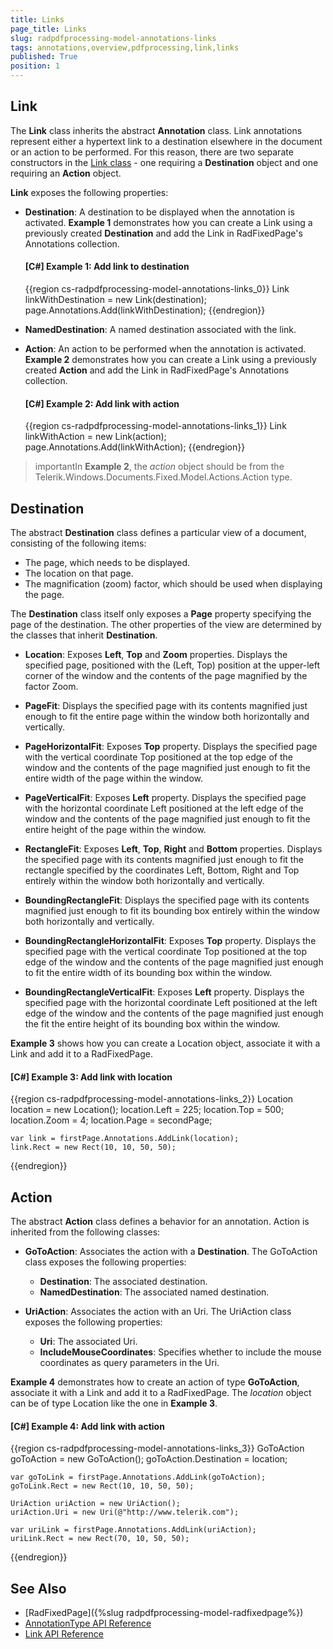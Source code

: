 ```yaml
---
title: Links
page_title: Links
slug: radpdfprocessing-model-annotations-links
tags: annotations,overview,pdfprocessing,link,links
published: True
position: 1
---
```


## Link

The __Link__ class inherits the abstract __Annotation__ class. Link annotations represent either a hypertext link to a destination elsewhere in the document or an action to be performed. For this reason, there are two separate constructors in the [Link class](https://docs.telerik.com/devtools/document-processing/api/Telerik.Windows.Documents.Fixed.Model.Annotations.Link.html) - one requiring a __Destination__ object and one requiring an __Action__ object.
        

__Link__ exposes the following properties:
        

* __Destination__: A destination to be displayed when the annotation is activated. __Example 1__ demonstrates how you can create a Link using a previously created __Destination__ and add the Link in RadFixedPage's Annotations collection.
            

	#### __[C#] Example 1: Add link to destination__
	
	{{region cs-radpdfprocessing-model-annotations-links_0}}
		Link linkWithDestination = new Link(destination);
		page.Annotations.Add(linkWithDestination);
	{{endregion}}

* **NamedDestination**: A named destination associated with the link.


* __Action__: An action to be performed when the annotation is activated. __Example 2__ demonstrates how you can create a Link using a previously created __Action__ and add the Link in RadFixedPage's Annotations collection.
            


	#### __[C#] Example 2: Add link with action__
	
	{{region cs-radpdfprocessing-model-annotations-links_1}}
		Link linkWithAction = new Link(action);
		page.Annotations.Add(linkWithAction);
	{{endregion}}



>importantIn __Example 2__, the *action* object should be from the Telerik.Windows.Documents.Fixed.Model.Actions.Action type.
              

## Destination

The abstract __Destination__ class defines a particular view of a document, consisting of the following items:
        

* The page, which needs to be displayed.  
* The location on that page.
* The magnification (zoom) factor, which should be used when displaying the page.
            

The __Destination__ class itself only exposes a __Page__ property specifying the page of the destination. The other properties of the view are determined by the classes that inherit __Destination__.
        

* __Location__: Exposes __Left__, __Top__ and __Zoom__ properties. Displays the specified page, positioned with the (Left, Top) position at the upper-left corner of the window and the contents of the page magnified by the factor Zoom.
            

* __PageFit__: Displays the specified page with its contents magnified just enough to fit the entire page within the window both horizontally and vertically.
            

* __PageHorizontalFit__: Exposes __Top__ property. Displays the specified page with the vertical coordinate Top positioned at the top edge of the window and the contents of the page magnified just enough to fit the entire width of the page within the window.
            

* __PageVerticalFit__: Exposes __Left__ property. Displays the specified page with the horizontal coordinate Left positioned at the left edge of the window and the contents of the page magnified just enough to fit the entire height of the page within the window.
            

* __RectangleFit__: Exposes __Left__, __Top__, __Right__ and __Bottom__ properties. Displays the specified page with its contents magnified just enough to fit the rectangle specified by the coordinates Left, Bottom, Right and Top entirely within the window both horizontally and vertically.
            

* __BoundingRectangleFit__: Displays the specified page with its contents magnified just enough to fit its bounding box entirely within the window both horizontally and vertically.
            

* __BoundingRectangleHorizontalFit__: Exposes __Top__ property. Displays the specified page with the vertical coordinate Top positioned at the top edge of the window and the contents of the page magnified just enough to fit the entire width of its bounding box within the window.
            

* __BoundingRectangleVerticalFit__: Exposes __Left__ property. Displays the specified page with the horizontal coordinate Left positioned at the left edge of the window and the contents of the page magnified just enough the fit the entire height of its bounding box within the window.
            

__Example 3__ shows how you can create a Location object, associate it with a Link and add it to a RadFixedPage.
        

#### __[C#] Example 3: Add link with location__

{{region cs-radpdfprocessing-model-annotations-links_2}}
	Location location = new Location();
	location.Left = 225;
	location.Top = 500;
	location.Zoom = 4;
	location.Page = secondPage;
	
	var link = firstPage.Annotations.AddLink(location);
	link.Rect = new Rect(10, 10, 50, 50);
{{endregion}}



## Action

The abstract __Action__ class defines a behavior for an annotation. Action is inherited from the following classes:
        

* __GoToAction__: Associates the action with a __Destination__. The GoToAction class exposes the following properties:

	* __Destination__: The associated destination.
	* __NamedDestination__: The associated named destination.
	                

* __UriAction__: Associates the action with an Uri. The UriAction class exposes the following properties:
            

	* __Uri__: The associated Uri.    
	* __IncludeMouseCoordinates__: Specifies whether to include the mouse coordinates as query parameters in the Uri.
                

__Example 4__ demonstrates how to create an action of type __GoToAction__, associate it with a Link and add it to a RadFixedPage. The *location* object can be of type Location like the one in __Example 3__.
        

#### __[C#] Example 4: Add link with action__

{{region cs-radpdfprocessing-model-annotations-links_3}}
	GoToAction goToAction = new GoToAction();
	goToAction.Destination = location;
	
	var goToLink = firstPage.Annotations.AddLink(goToAction);
	goToLink.Rect = new Rect(10, 10, 50, 50);
	
	UriAction uriAction = new UriAction();
	uriAction.Uri = new Uri(@"http://www.telerik.com");
	
	var uriLink = firstPage.Annotations.AddLink(uriAction);
	uriLink.Rect = new Rect(70, 10, 50, 50);
{{endregion}}

## See Also

 * [RadFixedPage]({%slug radpdfprocessing-model-radfixedpage%})
 * [AnnotationType API Reference](https://docs.telerik.com/devtools/document-processing/api/Telerik.Windows.Documents.Fixed.Model.Annotations.AnnotationType.html)
 * [Link API Reference](https://docs.telerik.com/devtools/document-processing/api/Telerik.Windows.Documents.Fixed.Model.Annotations.Link.html)

